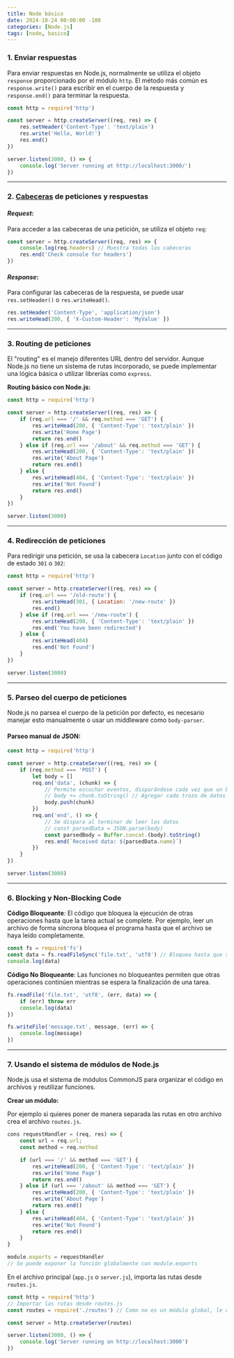 ```yaml
---
title: Node básico
date: 2024-10-24 00:00:00 -100
categories: [Node.js]
tags: [node, basico]
---
```


### 1. **Enviar respuestas**

Para enviar respuestas en Node.js, normalmente se utiliza el objeto `response` proporcionado por el módulo `http`. El método más común es `response.write()` para escribir en el cuerpo de la respuesta y `response.end()` para terminar la respuesta.

```js
const http = require('http')

const server = http.createServer((req, res) => {
    res.setHeader('Content-Type': 'text/plain')
    res.write('Hello, World!')
    res.end()
})

server.listen(3000, () => {
    console.log('Server running at http://localhost:3000/')
})
```

---

### 2. **[Cabeceras](https://developer.mozilla.org/en-US/docs/Web/HTTP/Headers) de peticiones y respuestas**

#### _Request_:

Para acceder a las cabeceras de una petición, se utiliza el objeto `req`:

```js
const server = http.createServer((req, res) => {
    console.log(req.headers) // Muestra todas las cabeceras
    res.end('Check console for headers')
})
```

#### _Response_:

Para configurar las cabeceras de la respuesta, se puede usar `res.setHeader()` o `res.writeHead()`.

```js
res.setHeader('Content-Type', 'application/json')
res.writeHead(200, { 'X-Custom-Header': 'MyValue' })
```

---

### 3. **Routing de peticiones**

El "routing" es el manejo diferentes URL dentro del servidor. Aunque Node.js no tiene un sistema de rutas incorporado, se puede implementar una lógica básica o utilizar librerías como `express`.

**Routing básico con Node.js:**

```js
const http = require('http')

const server = http.createServer((req, res) => {
    if (req.url === '/' && req.method === 'GET') {
        res.writeHead(200, { 'Content-Type': 'text/plain' })
        res.write('Home Page')
        return res.end()
    } else if (req.url === '/about' && req.method === 'GET') {
        res.writeHead(200, { 'Content-Type': 'text/plain' })
        res.write('About Page')
        return res.end()
    } else {
        res.writeHead(404, { 'Content-Type': 'text/plain' })
        res.write('Not Found')
        return res.end()
    }
})

server.listen(3000)
```

---

### 4. **Redirección de peticiones**

Para redirigir una petición, se usa la cabecera `Location` junto con el código de estado `301` o `302`:

```js
const http = require('http')

const server = http.createServer((req, res) => {
    if (req.url === '/old-route') {
        res.writeHead(301, { Location: '/new-route' })
        res.end()
    } else if (req.url === '/new-route') {
        res.writeHead(200, { 'Content-Type': 'text/plain' })
        res.end('You have been redirected')
    } else {
        res.writeHead(404)
        res.end('Not Found')
    }
})

server.listen(3000)
```

---

### 5. **Parseo del cuerpo de peticiones**

Node.js no parsea el cuerpo de la petición por defecto, es necesario manejar esto manualmente o usar un middleware como `body-parser`.

#### Parseo manual de JSON:

```js
const http = require('http')

const server = http.createServer((req, res) => {
    if (req.method === 'POST') {
        let body = []
        req.on('data', (chunk) => {
            // Permite escuchar eventos, disparándose cada vez que un bloque de texto está listo para ser leído
            // body += chunk.toString() // Agregar cada trozo de datos
            body.push(chunk)
        })
        req.on('end', () => {
            // Se dispara al terminar de leer los datos
            // const parsedData = JSON.parse(body)
            const parsedBody = Buffer.concat.(body).toString()
            res.end(`Received data: ${parsedData.name}`)
        })
    }
})

server.listen(3000)
```

---

### 6. **Blocking y Non-Blocking Code**

**Código Bloqueante**:
El código que bloquea la ejecución de otras operaciones hasta que la tarea actual se complete. Por ejemplo, leer un archivo de forma síncrona bloquea el programa hasta que el archivo se haya leído completamente.

```js
const fs = require('fs')
const data = fs.readFileSync('file.txt', 'utf8') // Bloquea hasta que se lea el archivo
console.log(data)
```

**Código No Bloqueante**:
Las funciones no bloqueantes permiten que otras operaciones continúen mientras se espera la finalización de una tarea.

```js
fs.readFile('file.txt', 'utf8', (err, data) => {
    if (err) throw err
    console.log(data)
})

fs.writeFile('message.txt', message, (err) => {
    console.log(message)
})
```

---

### 7. **Usando el sistema de módulos de Node.js**

Node.js usa el sistema de módulos CommonJS para organizar el código en archivos y reutilizar funciones.

**Crear un módulo:**

Por ejemplo si quieres poner de manera separada las rutas en otro archivo crea el archivo `routes.js`.

```js
cons requestHandler = (req, res) => {
    const url = req.url;
    const method = req.method

    if (url === '/' && method === 'GET') {
        res.writeHead(200, { 'Content-Type': 'text/plain' })
        res.write('Home Page')
        return res.end()
    } else if (url === '/about' && method === 'GET') {
        res.writeHead(200, { 'Content-Type': 'text/plain' })
        res.write('About Page')
        return res.end()
    } else {
        res.writeHead(404, { 'Content-Type': 'text/plain' })
        res.write('Not Found')
        return res.end()
    }
}

module.exports = requestHandler
// Se puede exponer la función globalmente con module.exports
```

En el archivo principal (`app.js` o `server.js`), importa las rutas desde `routes.js`.

```js
const http = require('http')
// Importar las rutas desde routes.js
const routes = require('./routes') // Como no es un módulo global, le decimos la localización con './'

const server = http.createServer(routes)

server.listen(3000, () => {
    console.log('Server running on http://localhost:3000')
})
```
